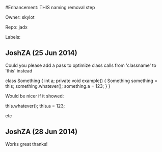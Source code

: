 #Enhancement: THIS naming removal step

Owner: skylot

Repo: jadx

Labels: 

## JoshZA (25 Jun 2014)

Could you please add a pass to optimize class calls from 'classname' to 'this' instead

class Something {
    int a;
    private void example() {
         Something something = this;
         something.whatever();
         something.a = 123;
    }
}

Would be nicer if it showed:

this.whatever();
this.a = 123;

etc


## JoshZA (28 Jun 2014)

Works great thanks!


